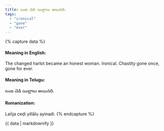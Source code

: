 ```yaml
---
title: లంజ చెడి యిల్లాలు అయినది.
tags:
  - "ironical"
  - "gone"
  - "ever"
---
```


{% capture data %}
#### Meaning in English:
The changed harlot became an honest woman.
Ironical.
Chastity gone once, gone for ever.

#### Meaning in Telugu:
లంజ చెడి యిల్లాలు అయినది.

#### Romanization:
Lan̄ja ceḍi yillālu ayinadi.
{% endcapture %}

{{ data | markdownify }}


